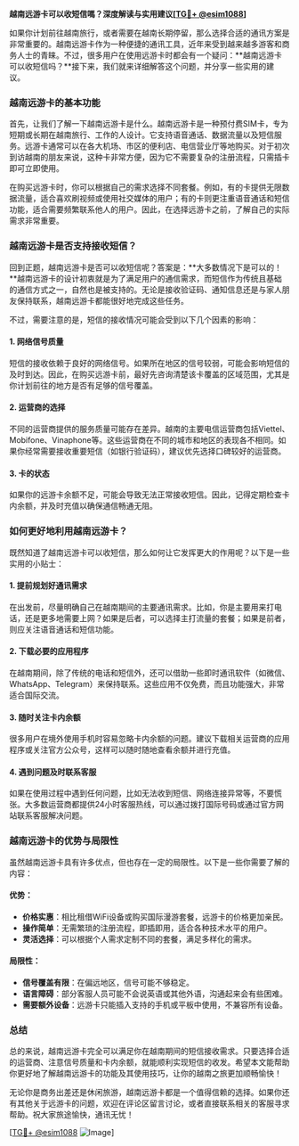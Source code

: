 **越南远游卡可以收短信嗎？深度解读与实用建议[[TG💪+ @esim1088](https://t.me/s/esim1088)]**

如果你计划前往越南旅行，或者需要在越南长期停留，那么选择合适的通讯方案是非常重要的。越南远游卡作为一种便捷的通讯工具，近年来受到越来越多游客和商务人士的青睐。不过，很多用户在使用远游卡时都会有一个疑问：**越南远游卡可以收短信吗？**接下来，我们就来详细解答这个问题，并分享一些实用的建议。

### 越南远游卡的基本功能

首先，让我们了解一下越南远游卡是什么。越南远游卡是一种预付费SIM卡，专为短期或长期在越南旅行、工作的人设计。它支持语音通话、数据流量以及短信服务。远游卡通常可以在各大机场、市区的便利店、电信营业厅等地购买。对于初次到访越南的朋友来说，这种卡非常方便，因为它不需要复杂的注册流程，只需插卡即可立即使用。

在购买远游卡时，你可以根据自己的需求选择不同套餐。例如，有的卡提供无限数据流量，适合喜欢刷视频或使用社交媒体的用户；有的卡则更注重语音通话和短信功能，适合需要频繁联系他人的用户。因此，在选择远游卡之前，了解自己的实际需求非常重要。

### 越南远游卡是否支持接收短信？

回到正题，越南远游卡是否可以收短信呢？答案是：**大多数情况下是可以的！**越南远游卡的设计初衷就是为了满足用户的通信需求，而短信作为传统且基础的通信方式之一，自然也是被支持的。无论是接收验证码、通知信息还是与家人朋友保持联系，越南远游卡都能很好地完成这些任务。

不过，需要注意的是，短信的接收情况可能会受到以下几个因素的影响：

#### 1. **网络信号质量**
   短信的接收依赖于良好的网络信号。如果所在地区的信号较弱，可能会影响短信的及时到达。因此，在购买远游卡前，最好先咨询清楚该卡覆盖的区域范围，尤其是你计划前往的地方是否有足够的信号覆盖。

#### 2. **运营商的选择**
   不同的运营商提供的服务质量可能存在差异。越南的主要电信运营商包括Viettel、Mobifone、Vinaphone等。这些运营商在不同的城市和地区的表现各不相同。如果你经常需要接收重要短信（如银行验证码），建议优先选择口碑较好的运营商。

#### 3. **卡的状态**
   如果你的远游卡余额不足，可能会导致无法正常接收短信。因此，记得定期检查卡内余额，并及时充值以确保通信畅通无阻。

### 如何更好地利用越南远游卡？

既然知道了越南远游卡可以收短信，那么如何让它发挥更大的作用呢？以下是一些实用的小贴士：

#### 1. **提前规划好通讯需求**
   在出发前，尽量明确自己在越南期间的主要通讯需求。比如，你是主要用来打电话，还是更多地需要上网？如果是后者，可以选择主打流量的套餐；如果是前者，则应关注语音通话和短信功能。

#### 2. **下载必要的应用程序**
   在越南期间，除了传统的电话和短信外，还可以借助一些即时通讯软件（如微信、WhatsApp、Telegram）来保持联系。这些应用不仅免费，而且功能强大，非常适合国际交流。

#### 3. **随时关注卡内余额**
   很多用户在境外使用手机时容易忽略卡内余额的问题。建议下载相关运营商的应用程序或关注官方公众号，这样可以随时随地查看余额并进行充值。

#### 4. **遇到问题及时联系客服**
   如果在使用过程中遇到任何问题，比如无法收到短信、网络连接异常等，不要慌张。大多数运营商都提供24小时客服热线，可以通过拨打国际号码或通过官方网站联系客服解决问题。

### 越南远游卡的优势与局限性

虽然越南远游卡具有许多优点，但也存在一定的局限性。以下是一些你需要了解的内容：

#### 优势：
- **价格实惠**：相比租借WiFi设备或购买国际漫游套餐，远游卡的价格更加亲民。
- **操作简单**：无需繁琐的注册流程，即插即用，适合各种技术水平的用户。
- **灵活选择**：可以根据个人需求定制不同的套餐，满足多样化的需求。

#### 局限性：
- **信号覆盖有限**：在偏远地区，信号可能不够稳定。
- **语言障碍**：部分客服人员可能不会说英语或其他外语，沟通起来会有些困难。
- **需要额外设备**：远游卡只能插入支持的手机或平板中使用，不兼容所有设备。

### 总结

总的来说，越南远游卡完全可以满足你在越南期间的短信接收需求。只要选择合适的运营商、注意信号质量和卡内余额，就能顺利实现短信的收发。希望本文能帮助你更好地了解越南远游卡的功能及其使用技巧，让你的越南之旅更加顺畅愉快！

无论你是商务出差还是休闲旅游，越南远游卡都是一个值得信赖的选择。如果你还有其他关于远游卡的问题，欢迎在评论区留言讨论，或者直接联系相关的客服寻求帮助。祝大家旅途愉快，通讯无忧！

[[TG💪+ @esim1088](https://t.me/s/esim1088) ![Image](https://i.postimg.cc/4NQfJmqS/Snipaste-2025-05-13-00-14-12.png)]